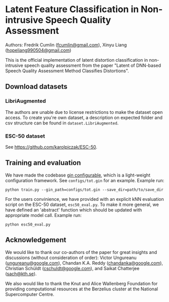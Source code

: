 # Latent Feature Classification in Non-intrusive Speech Quality Assessment

Authors: Fredrik Cumlin (fcumlin@gmail.com), Xinyu Liang (hopeliang990504@gmail.com)

This is the official implementation of latent distortion classification in non-intrusive speech quality assessment from the paper "Latent of DNN-based Speech Quality Assessment Method Classifies Distortions".

## Download datasets

### LibriAugmented
The authors are unable due to license restrictions to make the dataset open access. To create you're own dataset, a description on expected folder and csv structure can be found in `dataset.LibriAugmented`.

### ESC-50 dataset
See https://github.com/karolpiczak/ESC-50.

## Training and evaluation
We have made the codebase [gin configurable](https://github.com/google/gin-config), which is a light-weight configuration framework. See `configs/tot.gin` for an example. Example run:
```
python train.py --gin_path=configs/tot.gin --save_dir=path/to/save_dir
```

For the users convinience, we have provided with an explicit kNN evaluation script on the ESC-50 dataset, `esc50_eval.py`. To make it more general, we have defined an 'abstract' function which should be updated with appropriate model call. Example run:
```
python esc50_eval.py
```

## Acknowledgement
We would like to thank our co-authors of the paper for great insights and discussions (without consideration of order): Victor Ungureanu (ungureanu@google.com), Chandan K.A. Reddy (chandanka@google.com), Christian Schüldt (cschuldt@google.com), and Saikat Chatterjee (sach@kth.se).

We also would like to thank the Knut and Alice Wallenberg Foundation for providing computational resources at the Berzelius cluster at the National Supercomputer Centre.
